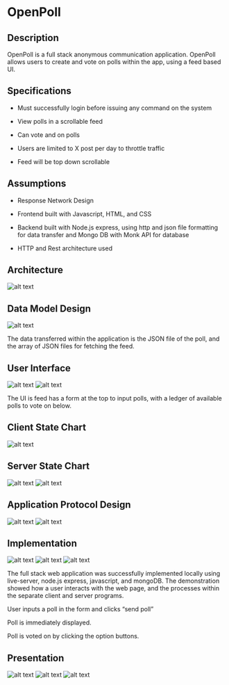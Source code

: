 # OpenPoll

## Description
OpenPoll is a full stack anonymous communication application. OpenPoll allows users to create and vote on polls within the app, using a feed based UI.
## Specifications
- Must successfully login before issuing any command on the system

- View polls in a scrollable feed

- Can vote and on polls

- Users are limited to X post per day to throttle traffic

- Feed will be top down scrollable
## Assumptions
- Response Network Design

- Frontend built with Javascript, HTML, and CSS

- Backend built with Node.js express, using http and json file formatting for data transfer and Mongo DB with Monk API for database

- HTTP and Rest architecture used
## Architecture
![alt text](https://github.com/harrisonmount/openPoll/blob/main/media/Picture%201.png?raw=true)
## Data Model Design
![alt text](https://github.com/harrisonmount/openPoll/blob/main/media/Picture%202.png?raw=true)

The data transferred within the application is the JSON file of the poll, and the array of JSON files for fetching the feed.
## User Interface
![alt text](https://github.com/harrisonmount/openPoll/blob/main/media/Picture%203.png?raw=true)
![alt text](https://github.com/harrisonmount/openPoll/blob/main/media/Picture%204.png?raw=true)

The UI is feed has a form at the top to input polls, with a ledger of available polls to vote on below.

## Client State Chart
![alt text](https://github.com/harrisonmount/openPoll/blob/main/media/Picture%205.png?raw=true)
## Server State Chart
![alt text](https://github.com/harrisonmount/openPoll/blob/main/media/Picture%206.png?raw=true)
![alt text](https://github.com/harrisonmount/openPoll/blob/main/media/Picture%207.png?raw=true)
## Application Protocol Design
![alt text](https://github.com/harrisonmount/openPoll/blob/main/media/Picture%208.png?raw=true)
![alt text](https://github.com/harrisonmount/openPoll/blob/main/media/Picture%209.png?raw=true)
## Implementation
![alt text](https://github.com/harrisonmount/openPoll/blob/main/media/Picture%2010.png?raw=true)
![alt text](https://github.com/harrisonmount/openPoll/blob/main/media/Picture%2011.png?raw=true)
![alt text](https://github.com/harrisonmount/openPoll/blob/main/media/Picture%2012.png?raw=true)

The full stack web application was successfully implemented locally using live-server, node.js express, javascript, and mongoDB. The demonstration showed how a user interacts with the web page, and the processes within the separate client and server programs.

User inputs a poll in the form and clicks “send poll”

Poll is immediately displayed. 

Poll is voted on by clicking the option buttons.
## Presentation
![alt text](https://github.com/harrisonmount/openPoll/blob/main/media/Picture%2013.png?raw=true)
![alt text](https://github.com/harrisonmount/openPoll/blob/main/media/Picture%2014.png?raw=true)
![alt text](https://github.com/harrisonmount/openPoll/blob/main/media/Picture%2015.png?raw=true)
